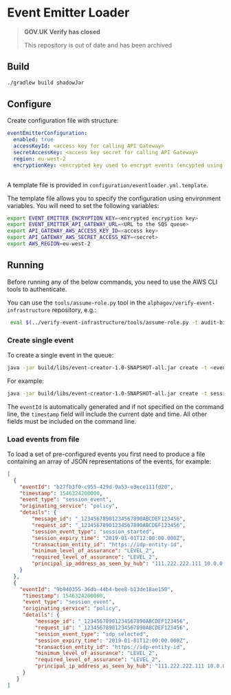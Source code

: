 # Event Emitter Loader

>**GOV.UK Verify has closed**
>
>This repository is out of date and has been archived

## Build

```bash
./gradlew build shadowJar
```

## Configure

Create configuration file with structure:
```yaml
eventEmitterConfiguration:
  enabled: true
  accessKeyId: <access key for calling API Gateway>
  secretAccessKey: <access key secret for calling API Gateway>
  region: eu-west-2
  encryptionKey: <encrypted key used to encrypt events (encypted using KMS)>
 
```
A template file is provided in `configuration/eventloader.yml.template`.

The template file allows you to specify the configuration using environment variables. You will need
to set the following variables:

```bash
export EVENT_EMITTER_ENCRYPTION_KEY=<encrypted encryption key>
export EVENT_EMITTER_API_GATEWAY_URL=<URL to the SQS queue>
export API_GATEWAY_AWS_ACCESS_KEY_ID=<access key>
export API_GATEWAY_AWS_SECRET_ACCESS_KEY=<secret>
export AWS_REGION=eu-west-2
```

## Running

Before running any of the below commands, you need to use the AWS CLI tools to authenticate.

You can use the `tools/assume-role.py` tool in the `alphagov/verify-event-infrastructure` repository, e.g.:

```bash
 eval $(../verify-event-infrastructure/tools/assume-role.py -t audit-billing-admin-dev -m <AWS OTP code>)
```

### Create single event

To create a single event in the queue:

```bash
java -jar build/libs/event-creator-1.0-SNAPSHOT-all.jar create -t <event_type> -d '<session details as JSON >' -s "<session_id>" -o "<originating_service>" [ --timestamp "<timestamp as YYYY-MM-ddTHH:mm:ss.iiiZ>" ] -c <path to config file>
```


For example:
```bash
java -jar build/libs/event-creator-1.0-SNAPSHOT-all.jar create -t session_event -d '{"session_event_type": "idp_authn_success"}' -s "b6289a9f-1b01-49ec-b3be-cd0aa501e280" -o "policy" --timestamp "2019-01-01T06:30:00.000Z" -c configuration/eventloader.yml
```

The `eventId` is automatically generated and if not specified on the command line, the `timestamp` field
will include the current date and time. All other fields must be included on the command line.

### Load events from file

To load a set of pre-configured events you first need to produce a file containing an array of
JSON representations of the events, for example:

```json
[
  {
    "eventId": "b27fb3f0-c955-429d-9a53-e3ece111fd20",
    "timestamp": 1546324200000,
    "event_type": "session_event",
    "originating_service": "policy",
    "details": {
        "message_id": "_12345678901234567890ABCDEF123456",
        "request_id": "_12345678901234567890ABCDEF123456",
        "session_event_type": "session_started",
        "session_expiry_time": "2019-01-01T12:00:00.000Z",
        "transaction_entity_id": "https://idp-entity-id",
        "minimum_level_of_assurance": "LEVEL_2",
        "required_level_of_assurance": "LEVEL_2",
        "principal_ip_address_as_seen_by_hub": "111.222.222.111 10.0.0.1"
    }
  },
  {
    "eventId": "9b940355-36db-44b4-bee8-b13de18ae150",
     "timestamp": 1546324200000,
     "event_type": "session_event",
     "originating_service": "policy",
     "details": {
         "message_id": "_12345678901234567890ABCDEF123456",
         "request_id": "_12345678901234567890ABCDEF123456",
         "session_event_type": "idp_selected",
         "session_expiry_time": "2019-01-01T12:00:00.000Z",
         "transaction_entity_id": "https://idp-entity-id",
         "minimum_level_of_assurance": "LEVEL_2",
         "required_level_of_assurance": "LEVEL_2",
         "principal_ip_address_as_seen_by_hub": "111.222.222.111 10.0.0.1"
     }
   }
]
```
